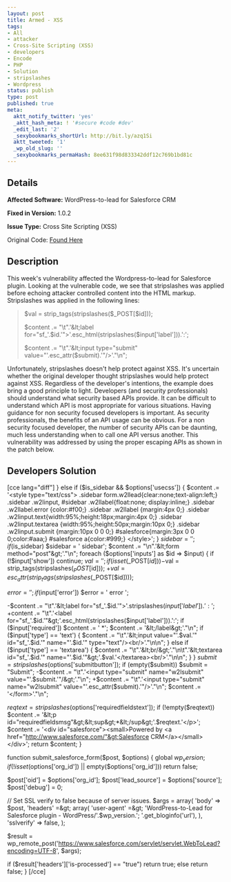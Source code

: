 ```yaml
---
layout: post
title: Armed - XSS
tags:
- All
- attacker
- Cross-Site Scripting (XSS)
- developers
- Encode
- PHP
- Solution
- stripslashes
- Wordpress
status: publish
type: post
published: true
meta:
  aktt_notify_twitter: 'yes'
  _aktt_hash_meta: ! '#secure #code #dev'
  _edit_last: '2'
  _sexybookmarks_shortUrl: http://bit.ly/azq1Si
  aktt_tweeted: '1'
  _wp_old_slug: ''
  _sexybookmarks_permaHash: 8ee631f98d833342ddf12c769b1bd81c
---
```

## Details
__Affected Software:__ WordPress-to-lead for Salesforce CRM

__Fixed in Version:__  1.0.2

__Issue Type:__ Cross Site Scripting (XSS)

Original Code: <a title="Armed" href="http://spotthevuln.com/2010/09/armed/" target="_blank">Found    Here</a>
## Description
This week's vulnerability affected the Wordpress-to-lead for Salesforce plugin.  Looking at the vulnerable code, we see that stripslashes was applied before echoing attacker controlled content into the HTML markup.  Stripslashes was applied in the following lines:
<blockquote>$val    = strip_tags(stripslashes($_POST[$id]));

$content .= "\t".'&lt;label for="sf_'.$id.'"&gt;'.esc_html(stripslashes($input['label'])).':';

$content .= "\t".'&lt;input type="submit" value="'.esc_attr($submit).'"/&gt;'."\n";</blockquote>
Unfortunately, stripslashes doesn't help protect against XSS.  It's uncertain whether the original developer thought stripslashes would help protect against XSS.  Regardless of the developer's intentions, the example does bring a good principle to light.  Developers (and security professionals) should understand what security based APIs provide.  It can be difficult to understand which API is most appropriate for various situations.  Having guidance for non security focused developers is important.  As security professionals, the benefits of an API usage can be obvious.  For a non security focused developer, the number of security APIs can be daunting, much less understanding when to call one API versus another.  This vulnerability was addressed by using the proper escaping APIs as shown in the patch below.
## Developers Solution
[cce lang="diff"]
} else if ($is_sidebar &amp;&amp; $options['usecss']) {
$content .= '&lt;style type="text/css"&gt;
.sidebar form.w2llead{clear:none;text-align:left;}
.sidebar .w2linput, #sidebar .w2llabel{float:none; display:inline;}
.sidebar .w2llabel.error {color:#f00;}
.sidebar .w2llabel {margin:4px 0;}
.sidebar .w2linput.text{width:95%;height:18px;margin:4px 0;}
.sidebar .w2linput.textarea {width:95%;height:50px;margin:10px 0;}
.sidebar .w2linput.submit {margin:10px 0 0 0;}
#salesforce{margin:3px 0 0 0;color:#aaa;}
#salesforce a{color:#999;}
&lt;/style&gt;';
}
$sidebar = '';
if ($is_sidebar)
$sidebar = ' sidebar';
$content .= "\n".'&lt;form method="post"&gt;'."\n";
foreach ($options['inputs'] as $id =&gt; $input) {
if (!$input['show'])
continue;
$val    = '';
if (isset($_POST[$id]))
-$val    = strip_tags(stripslashes($_POST[$id]));
+$val  = esc_attr(strip_tags(stripslashes($_POST[$id])));

$error  = ' ';
if ($input['error'])
$error  = ' error ';

-$content .= "\t".'&lt;label for="sf_'.$id.'"&gt;'.stripslashes($input['label']).':';
+$content .= "\t".'&lt;label for="sf_'.$id.'"&gt;'.esc_html(stripslashes($input['label'])).':';
if ($input['required'])
$content .= ' *';
$content .= '&lt;/label&gt;'."\n";
if ($input['type'] == 'text') {
$content .= "\t".'&lt;input value="'.$val.'" id="sf_'.$id.'" name="'.$id.'" type="text"/&gt;&lt;br/&gt;'."\n\n";
} else if ($input['type'] == 'textarea') {
$content .= "\t".'&lt;br/&gt;'."\n\t".'&lt;textarea id="sf_'.$id.'" name="'.$id.'"&gt;'.$val.'&lt;/textarea&gt;&lt;br/&gt;'."\n\n";
}
}
$submit = stripslashes($options['submitbutton']);
if (empty($submit))
$submit = "Submit";
-$content .= "\t".'&lt;input type="submit" name="w2lsubmit" value="'.$submit.'"/&gt;'."\n";
+$content .= "\t".'&lt;input type="submit" name="w2lsubmit" value="'.esc_attr($submit).'"/&gt;'."\n";
$content .= '&lt;/form&gt;'."\n";

$reqtext = stripslashes($options['requiredfieldstext']);
if (!empty($reqtext))
$content .= '&lt;p id="requiredfieldsmsg"&gt;&lt;sup&gt;*&lt;/sup&gt;'.$reqtext.'&lt;/p&gt;';
$content .= '&lt;div id="salesforce"&gt;&lt;small&gt;Powered by &lt;a href="http://www.salesforce.com/"&gt;Salesforce CRM&lt;/a&gt;&lt;/small&gt;&lt;/div&gt;';
return $content;
}

function submit_salesforce_form($post, $options) {
global $wp_version;
if (!isset($options['org_id']) || empty($options['org_id']))
return false;

$post['oid']                    = $options['org_id'];
$post['lead_source']    = $options['source'];
$post['debug']                  = 0;

// Set SSL verify to false because of server issues.
$args = array(
'body'          =&gt; $post,
'headers'       =&gt; array(
'user-agent' =&gt; 'WordPress-to-Lead for Salesforce plugin - WordPress/'.$wp_version.'; '.get_bloginfo('url'),
),
'sslverify'     =&gt; false,
);

$result = wp_remote_post('https://www.salesforce.com/servlet/servlet.WebToLead?encoding=UTF-8', $args);

if ($result['headers']['is-processed'] == "true")
return true;
else
return false;
}
[/cce] 
